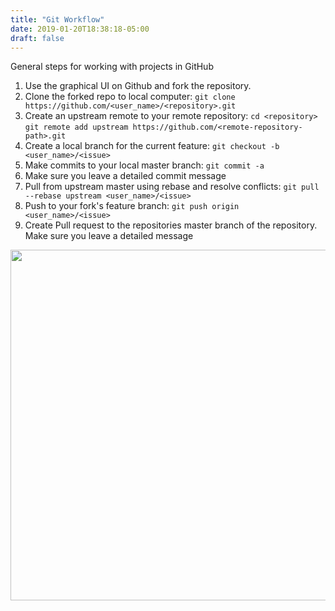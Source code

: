 ```yaml
---
title: "Git Workflow"
date: 2019-01-20T18:38:18-05:00
draft: false
---
```

General steps for working with projects in GitHub
<ol>
 	<li>Use the graphical UI on Github and fork the repository.</li>
 	<li>Clone the forked repo to local computer:
<code>git clone https://github.com/&lt;user_name&gt;/&lt;repository&gt;.git</code></li>
 	<li>Create an upstream remote to your remote repository:
<code>cd &lt;repository&gt;</code>
<code>git remote add upstream https://github.com/&lt;remote-repository-path&gt;.git</code></li>
 	<li>Create a local branch for the current feature:
<code>git checkout -b &lt;user_name&gt;/&lt;issue&gt;</code></li>
 	<li>Make commits to your local master branch:
<code>git commit -a</code></li>
 	<li>Make sure you leave a detailed commit message</li>
 	<li>Pull from upstream master using rebase and resolve conflicts:
<code>git pull --rebase upstream &lt;user_name&gt;/&lt;issue&gt;</code></li>
 	<li>Push to your fork's feature branch:
<code>git push origin &lt;user_name&gt;/&lt;issue&gt;</code></li>
 	<li>Create Pull request to the repositories master branch of the repository.  Make sure you leave a detailed message</li>
</ol>
<a href="http://michaeledoror.com/wp-content/uploads/2017/08/GitWorkflow-3.png"><img class="alignnone size-full wp-image-256" src="http://michaeledoror.com/wp-content/uploads/2017/08/GitWorkflow-3.png" alt="" width="748" height="561" /></a>
